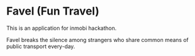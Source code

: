 Favel (Fun Travel)
=======
This is an application for inmobi hackathon.                                                                                                                            

Favel breaks the silence among strangers who share common
means of public transport every-day.
